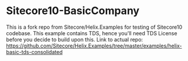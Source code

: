 # Sitecore10-BasicCompany
This is a fork repo from Sitecore/Helix.Examples for testing of Sitecore10 codebase. This example contains TDS, hence you'll need TDS License before you decide to build upon this. Link to actual repo: https://github.com/Sitecore/Helix.Examples/tree/master/examples/helix-basic-tds-consolidated
